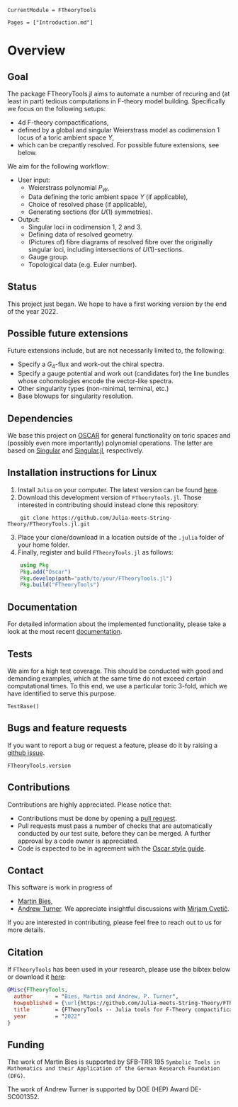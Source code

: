 ```@meta
CurrentModule = FTheoryTools
```

```@contents
Pages = ["Introduction.md"]
```

# Overview

## Goal

The package FTheoryTools.jl aims to automate a number of recuring and (at least in part) tedious computations in F-theory model building. Specifically we focus on the following setups:
* 4d F-theory compactifications,
* defined by a global and singular Weierstrass model as codimension 1 locus of a toric ambient space $Y$,
* which can be crepantly resolved.
For possible future extensions, see below.

We aim for the following workflow:
* User input:
    * Weierstrass polynomial $P_W$,
    * Data defining the toric ambient space $Y$ (if applicable),
    * Choice of resolved phase (if applicable),
    * Generating sections (for $U(1)$ symmetries).
* Output:
    * Singular loci in codimension 1, 2 and 3.
    * Defining data of resolved geometry.
    * (Pictures of) fibre diagrams of resolved fibre over the originally singular loci, including intersections of $U(1)$-sections.
    * Gauge group.
    * Topological data (e.g. Euler number).

## Status

This project just began. We hope to have a first working version by the end of the year 2022.

## Possible future extensions

Future extensions include, but are not necessarily limited to, the following:
* Specify a $G_4$-flux and work-out the chiral spectra.
* Specify a gauge potential and work out (candidates for) the line bundles whose cohomologies encode the vector-like spectra.
* Other singularity types (non-minimal, terminal, etc.)
* Base blowups for singularity resolution.


## Dependencies

We base this project on [OSCAR](https://oscar.computeralgebra.de/) for general functionality on toric spaces and (possibly even more importantly) polynomial operations. The latter are based on [Singular](https://www.singular.uni-kl.de/) and [Singular.jl](https://github.com/oscar-system/Singular.jl), respectively.


## Installation instructions for Linux

1. Install `Julia` on your computer. The latest version can be found [here](https://julialang.org/downloads/).
2. Download this development version of `FTheoryTools.jl`. Those interested in contributing should instead clone this repository:
```
    git clone https://github.com/Julia-meets-String-Theory/FTheoryTools.jl.git
```
3. Place your clone/download in a location outside of the `.julia` folder of your home folder.
4. Finally, register and build `FTheoryTools.jl` as follows:
```julia
    using Pkg
    Pkg.add("Oscar")
    Pkg.develop(path="path/to/your/FTheoryTools.jl")
    Pkg.build("FTheoryTools")
```


## Documentation

For detailed information about the implemented functionality, please take a look at the most recent [documentation](https://julia-meets-string-theory.github.io/FTheoryTools.jl/dev/).


## Tests

We aim for a high test coverage. This should be conducted with good and demanding examples, which at the same time do not exceed certain
computational times. To this end, we use a particular toric 3-fold, which we have identified to serve this purpose.
```@docs
TestBase()
```


## Bugs and feature requests

If you want to report a bug or request a feature, please do it by raising a [github issue](https://github.com/Julia-meets-String-Theory/FTheoryTools.jl/issues).
```@docs
FTheoryTools.version
```


## Contributions

Contributions are highly appreciated. Please notice that:
* Contributions must be done by opening a [pull request](https://github.com/Julia-meets-String-Theory/FTheoryTools.jl/pulls).
* Pull requests must pass a number of checks that are automatically conducted by our test suite, before they can be merged. A further approval by a code owner is appreciated.
* Code is expected to be in agreement with the [Oscar style guide](https://oscar-system.github.io/Oscar.jl/stable/DeveloperDocumentation/styleguide/).


## Contact

This software is work in progress of
* [Martin Bies](https://martinbies.github.io/),
* [Andrew Turner](https://apturner.net/).
We appreciate insightful discussions with [Mirjam Cvetič](https://live-sas-physics.pantheon.sas.upenn.edu/people/standing-faculty/mirjam-cvetic).

If you are interested in contributing, please feel free to reach out to us for more details.


## Citation

If `FTheoryTools` has been used in your research, please use the bibtex below or download it [here](./bibtex.bib):
```bibtex
@Misc{FTheoryTools,
  author       = "Bies, Martin and Andrew, P. Turner",
  howpublished = {\url{https://github.com/Julia-meets-String-Theory/FTheoryTools.jl}},
  title        = {FTheoryTools -- Julia tools for F-Theory compactifications},
  year         = "2022"
}
```


## Funding

The work of Martin Bies is supported by SFB-TRR 195 `Symbolic Tools in Mathematics and their Application of the German Research Foundation (DFG)`.

The work of Andrew Turner is supported by DOE (HEP) Award DE-SC001352.
